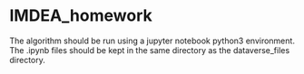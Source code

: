 # IMDEA_homework
The algorithm should be run using a jupyter notebook python3 environment. The .ipynb files should be kept in the same directory as the dataverse_files directory. 
